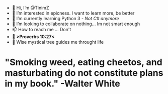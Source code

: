 - 👋 Hi, I’m @TinimZ
- 👀 I’m interested in epicness. I want to learn more, be better
- 🌱 I’m currently learning Python 3 - *Not C# anymore*
- 💞️ I’m looking to collaborate on nothing... Im not smart enough
- 📫 How to reach me ... Don't
- 💬 **>Proverbs 10:27<**
- 🌲 Wise mystical tree guides me throught life
# "Smoking weed, eating cheetos, and masturbating do not constitute plans in my book." **-Walter White** #
<!---
TinimZ/TinimZ is a ✨ special ✨ repository because its `README.md` (this file) appears on your GitHub profile.
You can click the Preview link to take a look at your changes.
--->

